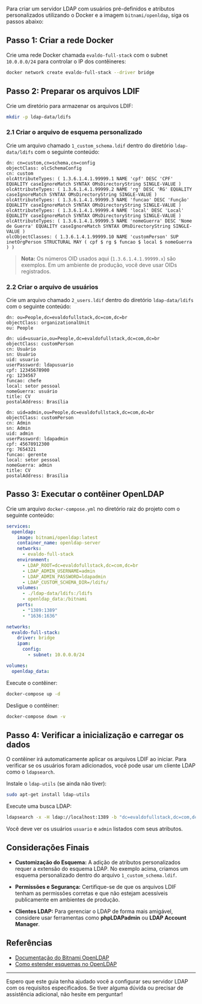 
Para criar um servidor LDAP com usuários pré-definidos e atributos personalizados utilizando o Docker e a imagem `bitnami/openldap`, siga os passos abaixo:

## Passo 1: Criar a rede Docker

Crie uma rede Docker chamada `evaldo-full-stack` com o subnet `10.0.0.0/24` para controlar o IP dos contêineres:

```bash
docker network create evaldo-full-stack --driver bridge

```

## Passo 2: Preparar os arquivos LDIF

Crie um diretório para armazenar os arquivos LDIF:

```bash
mkdir -p ldap-data/ldifs
```

### 2.1 Criar o arquivo de esquema personalizado

Crie um arquivo chamado `1_custom_schema.ldif` dentro do diretório `ldap-data/ldifs` com o seguinte conteúdo:

```ldif
dn: cn=custom,cn=schema,cn=config
objectClass: olcSchemaConfig
cn: custom
olcAttributeTypes: ( 1.3.6.1.4.1.99999.1 NAME 'cpf' DESC 'CPF' EQUALITY caseIgnoreMatch SYNTAX OMsDirectoryString SINGLE-VALUE )
olcAttributeTypes: ( 1.3.6.1.4.1.99999.2 NAME 'rg' DESC 'RG' EQUALITY caseIgnoreMatch SYNTAX OMsDirectoryString SINGLE-VALUE )
olcAttributeTypes: ( 1.3.6.1.4.1.99999.3 NAME 'funcao' DESC 'Função' EQUALITY caseIgnoreMatch SYNTAX OMsDirectoryString SINGLE-VALUE )
olcAttributeTypes: ( 1.3.6.1.4.1.99999.4 NAME 'local' DESC 'Local' EQUALITY caseIgnoreMatch SYNTAX OMsDirectoryString SINGLE-VALUE )
olcAttributeTypes: ( 1.3.6.1.4.1.99999.5 NAME 'nomeGuerra' DESC 'Nome de Guerra' EQUALITY caseIgnoreMatch SYNTAX OMsDirectoryString SINGLE-VALUE )
olcObjectClasses: ( 1.3.6.1.4.1.99999.10 NAME 'customPerson' SUP inetOrgPerson STRUCTURAL MAY ( cpf $ rg $ funcao $ local $ nomeGuerra ) )
```

> **Nota:** Os números OID usados aqui (`1.3.6.1.4.1.99999.x`) são exemplos. Em um ambiente de produção, você deve usar OIDs registrados.

### 2.2 Criar o arquivo de usuários

Crie um arquivo chamado `2_users.ldif` dentro do diretório `ldap-data/ldifs` com o seguinte conteúdo:

```ldif
dn: ou=People,dc=evaldofullstack,dc=com,dc=br
objectClass: organizationalUnit
ou: People

dn: uid=usuario,ou=People,dc=evaldofullstack,dc=com,dc=br
objectClass: customPerson
cn: Usuário
sn: Usuário
uid: usuario
userPassword: ldapusuario
cpf: 12345678900
rg: 1234567
funcao: chefe
local: setor pessoal
nomeGuerra: usuário
title: CV
postalAddress: Brasília

dn: uid=admin,ou=People,dc=evaldofullstack,dc=com,dc=br
objectClass: customPerson
cn: Admin
sn: Admin
uid: admin
userPassword: ldapadmin
cpf: 45678912300
rg: 7654321
funcao: gerente
local: setor pessoal
nomeGuerra: admin
title: CV
postalAddress: Brasília
```

## Passo 3: Executar o contêiner OpenLDAP

Crie um arquivo `docker-compose.yml` no diretório raiz do projeto com o seguinte conteúdo:

```yaml
services:
  openldap:
    image: bitnami/openldap:latest
    container_name: openldap-server
    networks:
      - evaldo-full-stack
    environment:
      - LDAP_ROOT=dc=evaldofullstack,dc=com,dc=br
      - LDAP_ADMIN_USERNAME=admin
      - LDAP_ADMIN_PASSWORD=ldapadmin
      - LDAP_CUSTOM_SCHEMA_DIR=/ldifs/
    volumes:
      - ./ldap-data/ldifs:/ldifs
      - openldap_data:/bitnami
    ports:
      - "1389:1389"
      - "1636:1636"

networks:
  evaldo-full-stack:
    driver: bridge
    ipam:
      config:
        - subnet: 10.0.0.0/24

volumes:
  openldap_data:
```

Execute o contêiner:

```bash
docker-compose up -d
```

Desligue o contêiner:

```bash
docker-compose down -v
```

## Passo 4: Verificar a inicialização e carregar os dados

O contêiner irá automaticamente aplicar os arquivos LDIF ao iniciar. Para verificar se os usuários foram adicionados, você pode usar um cliente LDAP como o `ldapsearch`.

Instale o `ldap-utils` (se ainda não tiver):

```bash
sudo apt-get install ldap-utils
```

Execute uma busca LDAP:

```bash
ldapsearch -x -H ldap://localhost:1389 -b "dc=evaldofullstack,dc=com,dc=br" -D "cn=admin,dc=evaldofullstack,dc=com,dc=br" -w ldapadmin
```

Você deve ver os usuários `usuario` e `admin` listados com seus atributos.

## Considerações Finais

- **Customização do Esquema:** A adição de atributos personalizados requer a extensão do esquema LDAP. No exemplo acima, criamos um esquema personalizado dentro do arquivo `1_custom_schema.ldif`.

- **Permissões e Segurança:** Certifique-se de que os arquivos LDIF tenham as permissões corretas e que não estejam acessíveis publicamente em ambientes de produção.

- **Clientes LDAP:** Para gerenciar o LDAP de forma mais amigável, considere usar ferramentas como **phpLDAPadmin** ou **LDAP Account Manager**.

## Referências

- [Documentação do Bitnami OpenLDAP](https://github.com/bitnami/bitnami-docker-openldap)
- [Como estender esquemas no OpenLDAP](https://www.openldap.org/doc/admin24/schema.html)

---

Espero que este guia tenha ajudado você a configurar seu servidor LDAP com os requisitos especificados. Se tiver alguma dúvida ou precisar de assistência adicional, não hesite em perguntar!
